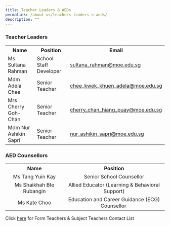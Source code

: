 ```yaml
---
title: Teacher Leaders & AEDs
permalink: /about-us/teachers-leaders-n-aeds/
description: ""
---
```

<h3><strong>Teacher Leaders</strong></h3>
<table>
<tbody>
<tr>
<th style="text-align: center;" width="33%">Name</th>
<th style="text-align: center;" width="33%">Position</th>
<th style="text-align: center;" width="33%">Email</th>
</tr>
<tr>
<td>Ms Sultana Rahman</td>
<td>School Staff Developer</td>
<td><a href="mailto:sultana_rahman@moe.edu.sg" target="">sultana_rahman@moe.edu.sg</a></td>
</tr>
<tr>
<td>Mdm Adela Chee</td>
<td>Senior Teacher</td>
<td><a href="mailto:chee_kwek_khuen_adela@moe.edu.sg" target="">chee_kwek_khuen_adela@moe.edu.sg</a></td>
</tr>
<tr>
<td>Mrs Cherry Goh-Chan</td>
<td>Senior Teacher</td>
<td><a href="mailto:cherry_chan_hiang_puay@moe.edu.sg" target="">cherry_chan_hiang_puay@moe.edu.sg</a></td>
</tr>
<tr>
<td>Mdm Nur Ashikin Sapri</td>
<td>Senior Teacher</td>
<td><a href="mailto:nur_ashikin_sapri@moe.edu.sg" target="">nur_ashikin_sapri@moe.edu.sg</a></td>
</tr>
</tbody>
</table>
<h3><strong>AED Counsellors</strong></h3>
<table>
<tbody>
<tr>
<th style="text-align: center;">Name</th>
<th style="text-align: center;">Position</th>
</tr>
<tr>
<td style="text-align: center;">Ms Tang Yuin Kay</td>
<td style="text-align: center;">Senior School Counsellor</td>
</tr>
<tr>
<td style="text-align: center;">Ms Shaikhah Bte Rubangin</td>
<td style="text-align: center;">Allied Educator (Learning &amp; Behavioral Support)</td>
</tr>
<tr>
<td style="text-align: center;">Ms Kate Choo</td>
<td style="text-align: center;">Education and Career Guidance (ECG) Counsellor&nbsp;</td>
</tr>
</tbody>
</table>
<p>Click&nbsp;<a href="/resources/parent-resources" target="_blank" rel="noopener">here</a>&nbsp;for Form Teachers &amp; Subject Teachers Contact List</p>